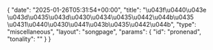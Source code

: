 {
    "date": "2025-01-26T05:31:54+00:00",
    "title": "\u043f\u0440\u043e \u043d\u0435\u043d\u0430\u0434\u0435\u0442\u044b\u0435 \u0431\u0440\u0430\u0441\u043b\u0435\u0442\u044b",
    "type": "miscellaneous",
    "layout": "songpage",
    "params": {
        "id": "pronenad",
        "tonality": ""
    }
}